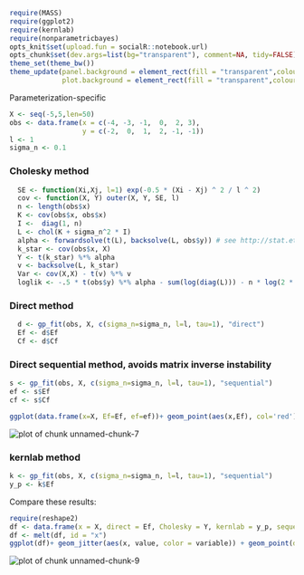 




```r
require(MASS)
require(ggplot2)
require(kernlab)
require(nonparametricbayes)
opts_knit$set(upload.fun = socialR::notebook.url)
opts_chunk$set(dev.args=list(bg="transparent"), comment=NA, tidy=FALSE)
theme_set(theme_bw())
theme_update(panel.background = element_rect(fill = "transparent",colour = NA),
             plot.background = element_rect(fill = "transparent",colour = NA))
```


Parameterization-specific



```r
X <- seq(-5,5,len=50)
obs <- data.frame(x = c(-4, -3, -1,  0,  2, 3),
                  y = c(-2,  0,  1,  2, -1, -1))
l <- 1
sigma_n <- 0.1
```






### Cholesky method
  

```r
  SE <- function(Xi,Xj, l=1) exp(-0.5 * (Xi - Xj) ^ 2 / l ^ 2)
  cov <- function(X, Y) outer(X, Y, SE, l) 
  n <- length(obs$x)
  K <- cov(obs$x, obs$x)
  I <-  diag(1, n)
  L <- chol(K + sigma_n^2 * I)
  alpha <- forwardsolve(t(L), backsolve(L, obs$y)) # see http://stat.ethz.ch/R-manual/R-patched/library/base/html/chol2inv.html
  k_star <- cov(obs$x, X)
  Y <- t(k_star) %*% alpha
  v <- backsolve(L, k_star)
  Var <- cov(X,X) - t(v) %*% v
  loglik <- -.5 * t(obs$y) %*% alpha - sum(log(diag(L))) - n * log(2 * pi) / 2
```

  
### Direct method 


```r
  d <- gp_fit(obs, X, c(sigma_n=sigma_n, l=l, tau=1), "direct")
  Ef <- d$Ef
  Cf <- d$Cf
```


### Direct sequential method, avoids matrix inverse instability


```r
s <- gp_fit(obs, X, c(sigma_n=sigma_n, l=l, tau=1), "sequential")
ef <- s$Ef
cf <- s$Cf
```




```r
ggplot(data.frame(x=X, Ef=Ef, ef=ef))+ geom_point(aes(x,Ef), col='red') + geom_line(aes(x,ef))
```

![plot of chunk unnamed-chunk-7](http://carlboettiger.info/assets/figures/2012-11-28-5c332aa3ad-unnamed-chunk-7.png) 



### kernlab method


```r
k <- gp_fit(obs, X, c(sigma_n=sigma_n, l=l, tau=1), "sequential")
y_p <- k$Ef
```


Compare these results: 


```r
require(reshape2)
df <- data.frame(x = X, direct = Ef, Cholesky = Y, kernlab = y_p, sequential = ef)
df <- melt(df, id = "x")
ggplot(df)+ geom_jitter(aes(x, value, color = variable)) + geom_point(data = obs, aes(x,y))
```

![plot of chunk unnamed-chunk-9](http://carlboettiger.info/assets/figures/2012-11-28-5c332aa3ad-unnamed-chunk-9.png) 


